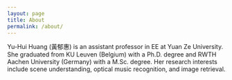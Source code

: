 ```yaml
---
layout: page
title: About
permalink: /about/
---
```


Yu-Hui Huang (黃郁惠) is an assistant professor in EE at Yuan Ze University. She graduated from KU Leuven (Belgium) with a Ph.D. degree and RWTH Aachen University (Germany) with a M.Sc. degree. Her research interests include scene understanding, optical music recognition, and image retrieval.

